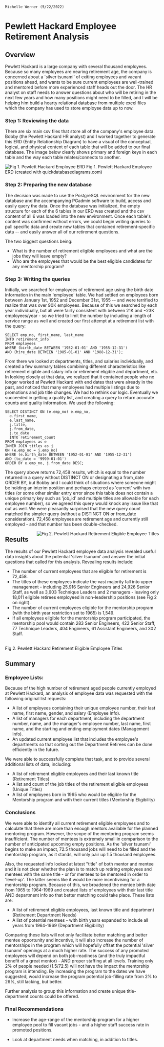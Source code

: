                                                                                            Michelle Werner (5/22/2022)
# Pewlett Hackard Employee Retirement Analysis

## Overview
Pewlett Hackard is a large company with several thousand employees. Because so many employees are nearing retirement age, the company is concerned about a 'silver tsunami' of exiting employees and vacant positions ahead, and wants to be sure current employees are well-trained and mentored before more experienced staff heads out the door.  The HR analyst on staff needs to answer questions about who will be retiring in the next few years and how many positions might need to be filled, and I will be helping him build a hearty relational database from multiple excel files which the company has used to store employee data up to now.

### Step 1: Reviewing the data
There are six main csv files that store all of the company's employee data.  Bobby (the Pewlett Hackard HR analyst) and I worked together to generate this ERD (Entity Relationship Diagram) to have a visual of the conceptual, logical, and physical content of each table that will be added to our final database. The image below clearly shows primary and foreign keys in each table and the way each table relates/connects to another.

<img src="https://raw.githubusercontent.com/miwermi/pewlett-hackard-analysis/main/images/EmployeeDB.png" alt="Fig 1. Pewlett Hackard Employee ERD" />
Fig 1. Pewlett Hackard Employee ERD (created with quickdatabasediagrams.com)

### Step 2: Preparing the new database
The decision was made to use the PostgreSQL environment for the new database and the accompanying PGadmin software to build, access and easily query the data. Once the database was initialized, the empty structure for each of the 6 tables in our ERD was created and the csv content of all 6 was loaded into the new environment. Once each table's content was confirmed without errors, we could begin writing queries to pull specific data and create new tables that contained retirement-specific data -- and easily answer all of our retirement questions.

The two biggest questions being:
- What is the number of retirement eligible employees and what are the jobs they will leave empty?
- Who are the employees that would be the best eligible candidates for any mentorship program?

### Step 3: Writing the queries

Initially, we searched for employees of retirement age using the birth date information in the main 'employee' table. We had settled on employees born between January 1st, 1952 and December 31st, 1955 -- and were terrified to realize that was over 90K employees.  Because of this we searched by each year individually, but all were fairly consistent with between 21K and ~23K employees/year - so we tried to limit the number by including a length of service range as well and created our first attempt at a retirement list with the query:

    SELECT emp_no, first_name, last_name
    INTO retirement_info
    FROM employees
    WHERE (birth_date BETWEEN '1952-01-01' AND '1955-12-31')
    AND (hire_date BETWEEN '1985-01-01' AND '1988-12-31');

From there we looked at departments, titles, and salaries individually, and created a few summary tables combining different characteristics like retirement eligible and salary info or retirement eligible and department, etc. In looking closely at that data, we realized that it contained people who no longer worked at Pewlett Hackard with end dates that were already in the past, and noticed that many employees had multiple listings due to promotions and job title changes.
We had to rethink our logic. Eventually we succeeded in getting a quality list, and creating a query to return accurate counts and quality information. We used the following:

    SELECT DISTINCT ON (e.emp_no) e.emp_no,
      e.first_name,
      e.last_name,
      j.title,
      j.from_date,
      j.to_date
      INTO retirement_count
    FROM employees as e
    INNER JOIN titles as j
    ON (e.emp_no = j.emp_no)
    WHERE (e.birth_date BETWEEN '1952-01-01' AND '1955-12-31')
    AND (to_date = '9999-01-01')
    ORDER BY e.emp_no, j.from_date DESC;
  
The query above returns 72,458 results, which is equal to the number returned in a query without DISTINCT ON or designating a from_date ORDER BY, but Bobby and I could think of situations where someone might be holding an interim position and perhaps entered as 'current' with two titles (or some other similar entry error since this table does not contain a unique primary key such as 'job_id' and multiple titles are allowable for each employee number), so we agreed this query would knock any issue like that out as well.  We were pleasantly surprised that the new query count matched the simpler query (without a DISTINCT ON or from_date consideration). 72,458 employees are retirement age and currently still employed - and that number has been double-checked.

<img align="right" src="https://raw.githubusercontent.com/miwermi/pewlett-hackard-analysis/main/images/RetirementTitles.png" alt="Fig 2. Pewlett Hackard Retirement Eligible Employee Titles" />

## Results

The results of our Pewlett Hackard employee data analysis revealed useful data insights about the potential 'silver tsunami' and answer the initial questions that called for this analysis. Revealing results include:

 - The number of current employees that are eligible for retirement is 72,458.
 - The titles of these employees indicate the vast majority fall into upper management - including 25,916 Senior Engineers and 24,926 Senior Staff, as well as 3,603 Technique Leaders and 2 managers - leaving only 18,011 eligible retirees employeed in non-leadership positions (see Fig 2 on right).
 - The number of current employees eligible for the mentorship program (with the birth year restriction set to 1965) is 1,549.
 - If all employees eligible for the mentorship program participated, the mentorship pool would contain 283 Senior Engineers, 422 Senior Staff, 77 Technique Leaders, 404 Engineers, 61 Assistant Engineers, and 302 Staff. 
<br />
Fig 2. Pewlett Hackard Retirement Eligible Employee Titles

## Summary

### Employee Lists: 

Because of the high number of retirement aged people currently employed at Pewlett Hackard, an analysis of employee data was requested with the following original list requests:

- A list of employees containing their unique employee number, their last name, first name, gender, and salary (Employee Info).
- A list of managers for each department, including the department number, name, and the manager's employee number, last name, first name, and the starting and ending employment dates (Management Info).
- An updated current employee list that includes the employee's departments so that sorting out the Department Retirees can be done efficiently in the future.

We were able to successfully complete that task, and to provide several additional lists of data, including:
 - A list of retirement eligible employees and their last known title (Retirement Titles)
 - A list and count of the job titles of the retirement eligible employees (Unique Titles)
 - A list of employees born in 1965 who would be eligible for the Mentorship program and with their current titles (Mentorship Eligibility)

### Conclusions
We were able to identify all current retirement eligible employees and to calculate that there are more than enough mentors available for the planned mentoring program. However, the scope of the mentoring program seems insufficient. The number of mentees is extremely small in comparison to the number of anticipated upcoming empty positions.  As the 'silver tsunami' begins to make an impact, 72.5 thousand jobs will need to be filled and the mentorship program, as it stands, will only pair up 1.5 thousand employees.  

Also, the requested info looked at latest "title" of both mentor and mentee and it is not clear whether the plan is to match up retiring employees and mentees with the same title - or for mentees to be mentored in order to 'level-up'. The latter seems like it would be more incentivising for a mentorship program.  Because of this, we broadened the mentee birth date from 1965 to 1964-1969 and created lists of employees with their last title AND department info so that better matching could take place.  These lists are:
 - A list of retirement eligible employees, last known title and department (Retirement Department Needs)
 - A list of potential mentees - with birth years expanded to include all years from 1964-1969 (Department Eligibility)

Comparing these lists will not only facilitate better matching and better mentee opportunity and incentive, it will also increase the number of mentorships in the program which will hopefully offset the potential 'silver tsunami' openings at a much higher rate. The success of any promoted employees will depend on both job-readiness (and the truly impactful benefit of a great mentor) - AND proper staffing at all levels.  Training only 2% of people needed (1.5/72.5) will not have the impact the mentorship program is intending.  By increasing the program to the dates we have suggested, would increase the program potential job-filling rate from 2% to 26%, still lacking, but better.

Further analysis to group this information and create unique title-department counts could be offered.

### Final Recommendations

- Increase the age-range of the mentorship program for a higher employee pool to fill vacant jobs - and a higher staff success rate in promoted positions.

- Look at department needs when matching, in addition to titles. 


